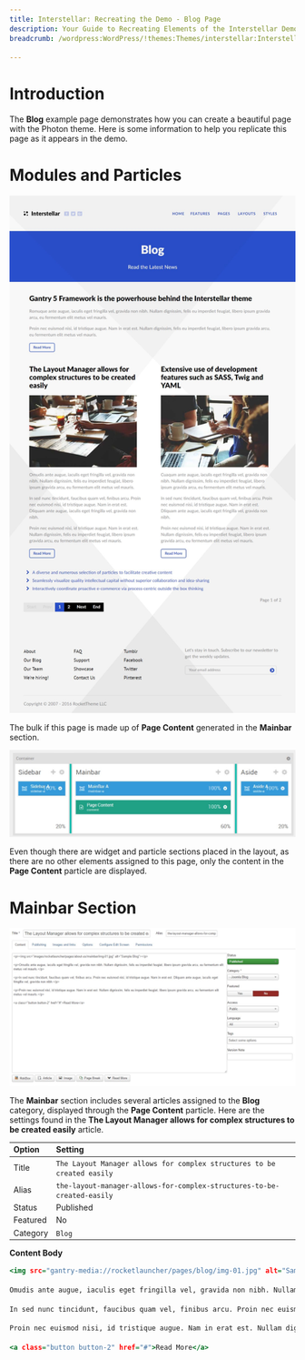 ```yaml
---
title: Interstellar: Recreating the Demo - Blog Page
description: Your Guide to Recreating Elements of the Interstellar Demo for WordPress
breadcrumb: /wordpress:WordPress/!themes:Themes/interstellar:Interstellar

---
```


# Introduction

The **Blog** example page demonstrates how you can create a beautiful page with the Photon theme. Here is some information to help you replicate this page as it appears in the demo.

# Modules and Particles

![](assets/page_blog.jpeg)

The bulk if this page is made up of **Page Content** generated in the **Mainbar** section.

![](assets/page_blog_mainbar.jpeg)

Even though there are widget and particle sections placed in the layout, as there are no other elements assigned to this page, only the content in the **Page Content** particle are displayed.

# Mainbar Section

![](assets/page_blog_1.jpeg)

The **Mainbar** section includes several articles assigned to the **Blog** category, displayed through the **Page Content** particle. Here are the settings found in the **The Layout Manager allows for complex structures to be created easily** article.

| Option     | Setting                                                                            |
| :--------- | :--------------------------------------------------------------------------------- |
| Title      | `The Layout Manager allows for complex structures to be created easily`            |
| Alias      | `the-layout-manager-allows-for-complex-structures-to-be-created-easily`            |
| Status     | Published                                                                          |
| Featured   | No                                                                                 |
| Category   | `Blog`                                                                      |

**Content Body**

~~~ .html
<img src="gantry-media://rocketlauncher/pages/blog/img-01.jpg" alt="Sample Blog" />

Omudis ante augue, iaculis eget fringilla vel, gravida non nibh. Nullam dignissim, felis eu imperdiet feugiat, libero ipsum gravida arcu, eu fermentum elit metus vel mauris.

In sed nunc tincidunt, faucibus quam vel, finibus arcu. Proin nec euismod nisi, id tristique augue. Nam in erat est. Dliquam ante augue, iaculis eget fringilla vel, gravida non nibh.

Proin nec euismod nisi, id tristique augue. Nam in erat est. Nullam dignissim, felis eu imperdiet feugiat, libero ipsum gravida arcu, eu fermentum elit metus vel mauris.

<a class="button button-2" href="#">Read More</a>
~~~
